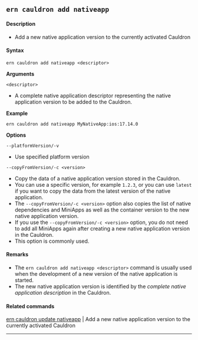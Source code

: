 ## `ern cauldron add nativeapp`

#### Description

* Add a new native application version to the currently activated Cauldron  

#### Syntax

`ern cauldron add nativeapp <descriptor>`

**Arguments**

`<descriptor>`

* A complete native application descriptor representing the native application version to be added to the Cauldron.

**Example**  

`ern cauldron add nativeapp MyNativeApp:ios:17.14.0`  

**Options** 

`--platformVersion/-v`

* Use specified platform version

`--copyFromVersion/-c <version>`

* Copy the data of a native application version stored in the Cauldron.  
* You can use a specific version, for example `1.2.3`, or you can use `latest` if you want to copy the data from the latest version of the native application.  
* The `--copyFromVersion/-c <version>` option also copies the list of native dependencies and MiniApps as well as the container version to the new native application version.  
* If you use the `--copyFromVersion/-c <version>` option, you do not need to add all MiniApps again after creating a new native application version in the Cauldron.  
* This option is commonly used.  

#### Remarks

* The `ern cauldron add nativeapp <descriptor>` command is usually used when the development of a new version of the native application is started.  
* The new native application version is identified by the *complete native application description* in the Cauldron.

#### Related commands

[ern cauldron update nativeapp] | Add a new native application version to the currently activated Cauldron
___
[ern cauldron update nativeapp]: ../update/nativeapp.md